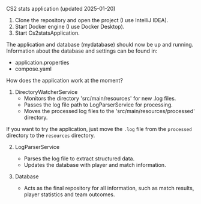 CS2 stats application (updated 2025-01-20)

1. Clone the repository and open the project (I use IntelliJ IDEA).
2. Start Docker engine (I use Docker Desktop).
3. Start Cs2statsApplication.

The application and database (mydatabase) should now be up and running. 
Information about the database and settings can be found in: 
* application.properties
* compose.yaml

How does the application work at the moment? 

1. DirectoryWatcherService
   * Monitors the directory 'src/main/resources' for new .log files.
   * Passes the log file path to LogParserService for processing.
   * Moves the processed log files to the 'src/main/resources/processed' directory.

If you want to try the application, just move the `.log` file from the `processed` directory to the `resources` directory.

2. LogParserService
   * Parses the log file to extract structured data.
   * Updates the database with player and match information.

3. Database
   * Acts as the final repository for all information, such as match results, player statistics and team outcomes. 
